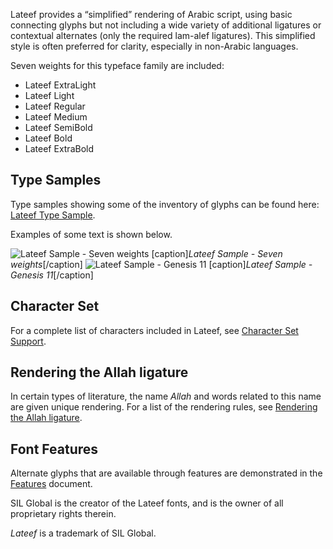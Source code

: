 
Lateef provides a &#x201c;simplified&#x201d; rendering of Arabic script, using basic connecting glyphs but not including a wide variety of additional ligatures or contextual alternates (only the required lam-alef ligatures). This simplified style is often preferred for clarity, especially in non-Arabic languages.

Seven weights for this typeface family are included:

- Lateef ExtraLight
- Lateef Light
- Lateef Regular
- Lateef Medium
- Lateef SemiBold
- Lateef Bold
- Lateef ExtraBold


## Type Samples

Type samples showing some of the inventory of glyphs can be found here: 
[Lateef Type Sample](sample).

Examples of some text is shown below. 

<img class='fullsize' alt='Lateef Sample - Seven weights' src='https://software.sil.org/lateef/wp-content/uploads/sites/30/2022/06/weights.png' />
[caption]<em>Lateef Sample - Seven weights</em>[/caption]


<img class='fullsize' alt='Lateef Sample - Genesis 11' src='https://software.sil.org/lateef/wp-content/uploads/sites/30/2022/06/LateefArabicGen11_LO.png' />
[caption]<em>Lateef Sample - Genesis 11</em>[/caption]

## Character Set

For a complete list of characters included in Lateef, see [Character Set Support](charset).

## Rendering the Allah ligature

In certain types of literature, the name *Allah* and words related to this name are given unique rendering. For a list of the rendering rules, see [Rendering the Allah ligature](allah).

## Font Features

Alternate glyphs that are available through features are demonstrated in the [Features](features) document. 

SIL Global is the creator of the Lateef fonts, and is the owner of all proprietary rights therein.

*Lateef* is a trademark of SIL Global.